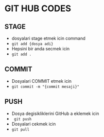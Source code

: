 # GIT HUB CODES

## STAGE

- dosyalari stage etmek icin command
- `git add {dosya adi}`
- Hepsini bir anda secmek icin
- `git add .`

## COMMIT

- Dosyalari COMMIT etmek icin
- `git commit -m "{commit mesaji}"`

## PUSH

- Dosya degisikliklerini GitHub a eklemek icin
- ` git push`
- Dosyalari cekmek icin
- `git pull`
